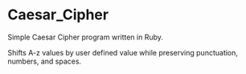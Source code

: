 # Caesar_Cipher

Simple Caesar Cipher program written in Ruby.

Shifts A-z values by user defined value while preserving punctuation, numbers, and spaces.
